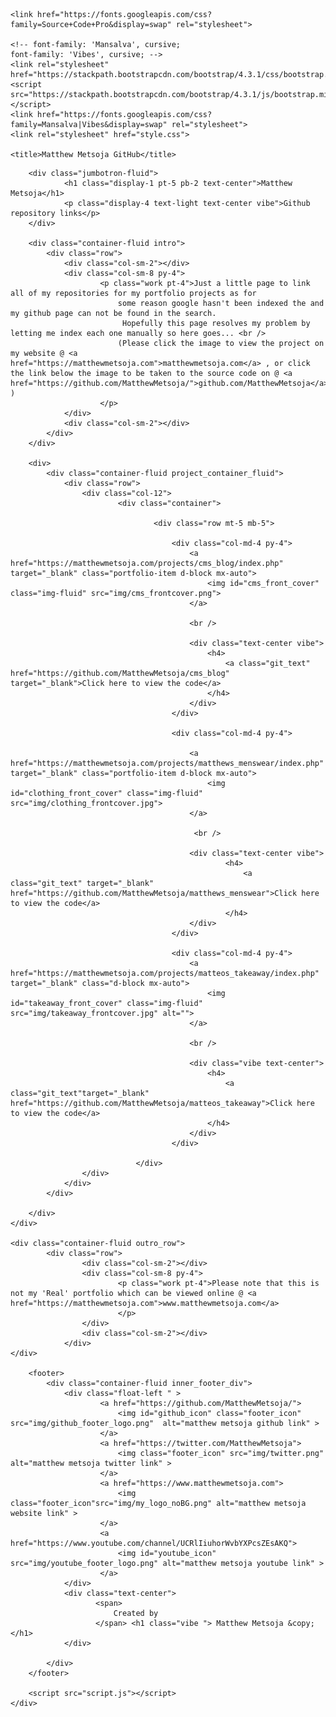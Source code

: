<!DOCTYPE html>
<html lang="en">
<head>
    <meta charset="UTF-8">
    <meta name="viewport" content="width=device-width, initial-scale=1.0">
    <meta http-equiv="X-UA-Compatible" content="ie=edge">
    <meta name="description" content="Matthew Metsoja github profile, Matthew Metsoja on github and this is my front page mainly so that
    people may download the source code from my portfolio projects @ matthewmetsoja.com.">
    <meta name="author" content="Matthew Metsoja">

<!-- font-family: 'Source Code Pro', monospace; -->


    <link href="https://fonts.googleapis.com/css?family=Source+Code+Pro&display=swap" rel="stylesheet">

    <!-- font-family: 'Mansalva', cursive;
    font-family: 'Vibes', cursive; -->
    <link rel="stylesheet" href="https://stackpath.bootstrapcdn.com/bootstrap/4.3.1/css/bootstrap.min.css">
    <script src="https://stackpath.bootstrapcdn.com/bootstrap/4.3.1/js/bootstrap.min.js"></script>
    <link href="https://fonts.googleapis.com/css?family=Mansalva|Vibes&display=swap" rel="stylesheet"> 
    <link rel="stylesheet" href="style.css">
 
    <title>Matthew Metsoja GitHub</title>
</head>
<body>
    <div>

    
        <div class="jumbotron-fluid">
                <h1 class="display-1 pt-5 pb-2 text-center">Matthew Metsoja</h1>
                <p class="display-4 text-light text-center vibe">Github repository links</p>
        </div>
        
        <div class="container-fluid intro">
            <div class="row">
                <div class="col-sm-2"></div>
                <div class="col-sm-8 py-4">
                        <p class="work pt-4">Just a little page to link all of my repositories for my portfolio projects as for 
                            some reason google hasn't been indexed the and my github page can not be found in the search. 
                             Hopefully this page resolves my problem by letting me index each one manually so here goes... <br />
                            (Please click the image to view the project on my website @ <a href="https://matthewmetsoja.com">matthewmetsoja.com</a> , or click the link below the image to be taken to the source code on @ <a href="https://github.com/MatthewMetsoja/">github.com/MatthewMetsoja</a>  )
                        </p>
                </div>
                <div class="col-sm-2"></div>
            </div>
        </div>
        
        <div>
            <div class="container-fluid project_container_fluid">
                <div class="row">
                    <div class="col-12">
                            <div class="container">
            
                                    <div class="row mt-5 mb-5">
                                        
                                        <div class="col-md-4 py-4">
                                            <a href="https://matthewmetsoja.com/projects/cms_blog/index.php" target="_blank" class="portfolio-item d-block mx-auto">
                                                <img id="cms_front_cover" class="img-fluid" src="img/cms_frontcover.png">
                                            </a>
                                           
                                            <br /> 
                                            
                                            <div class="text-center vibe">
                                                <h4>
                                                    <a class="git_text" href="https://github.com/MatthewMetsoja/cms_blog" target="_blank">Click here to view the code</a>
                                                </h4> 
                                            </div> 
                                        </div>
                                        
                                        <div class="col-md-4 py-4">
                                            
                                            <a href="https://matthewmetsoja.com/projects/matthews_menswear/index.php" target="_blank" class="portfolio-item d-block mx-auto">
                                                <img id="clothing_front_cover" class="img-fluid" src="img/clothing_frontcover.jpg">
                                            </a>

                                             <br />

                                            <div class="text-center vibe">
                                                    <h4>
                                                        <a class="git_text" target="_blank" href="https://github.com/MatthewMetsoja/matthews_menswear">Click here to view the code</a>
                                                    </h4> 
                                            </div> 
                                        </div>
                    
                                        <div class="col-md-4 py-4">
                                            <a  href="https://matthewmetsoja.com/projects/matteos_takeaway/index.php" target="_blank" class="d-block mx-auto">
                                                <img id="takeaway_front_cover" class="img-fluid" src="img/takeaway_frontcover.jpg" alt="">
                                            </a>
                                            
                                            <br />

                                            <div class="vibe text-center">
                                                <h4>
                                                    <a  class="git_text"target="_blank" href="https://github.com/MatthewMetsoja/matteos_takeaway">Click here to view the code</a>
                                                </h4> 
                                            </div> 
                                        </div>
                    
                                </div>
                    </div>
                </div>
            </div>
         
        </div>
    </div>

    <div class="container-fluid outro_row">
            <div class="row">
                    <div class="col-sm-2"></div>
                    <div class="col-sm-8 py-4">
                            <p class="work pt-4">Please note that this is not my 'Real' portfolio which can be viewed online @ <a href="https://matthewmetsoja.com">www.matthewmetsoja.com</a>
                            </p>
                    </div>
                    <div class="col-sm-2"></div>
                </div>
    </div>

        <footer>
            <div class="container-fluid inner_footer_div">
                <div class="float-left " >  
                        <a href="https://github.com/MatthewMetsoja/">
                            <img id="github_icon" class="footer_icon" src="img/github_footer_logo.png"  alt="matthew metsoja github link" >
                        </a>
                        <a href="https://twitter.com/MatthewMetsoja">
                            <img class="footer_icon" src="img/twitter.png" alt="matthew metsoja twitter link" >
                        </a>
                        <a href="https://www.matthewmetsoja.com">
                            <img class="footer_icon"src="img/my_logo_noBG.png" alt="matthew metsoja website link" >
                        </a>
                        <a href="https://www.youtube.com/channel/UCRlIiuhorWvbYXPcsZEsAKQ">
                            <img id="youtube_icon" src="img/youtube_footer_logo.png" alt="matthew metsoja youtube link" >
                        </a>
                </div> 
                <div class="text-center">
                       <span>
                           Created by
                       </span> <h1 class="vibe "> Matthew Metsoja &copy;  </h1>
                </div>
                
            </div>  
        </footer>

        <script src="script.js"></script>
    </div>
</body>
</html>